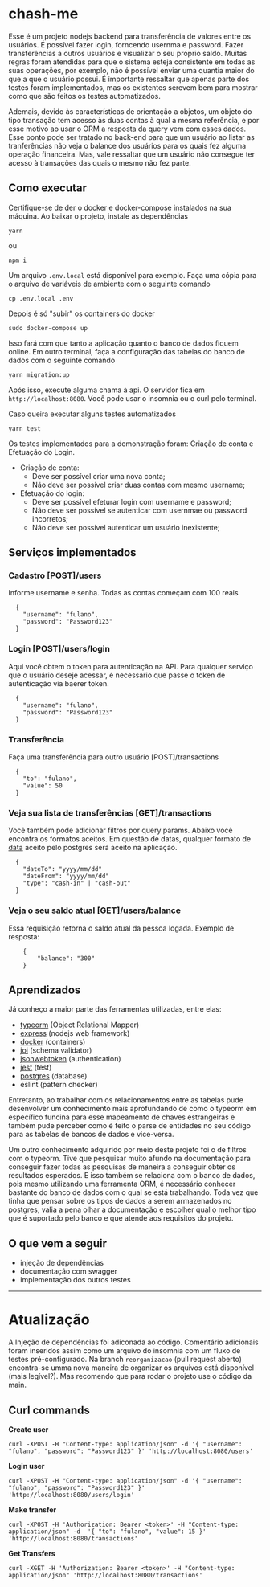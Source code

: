 # chash-me

Esse é um projeto nodejs backend para transferência de valores entre os usuários. É possível fazer login, forncendo usernma e password. Fazer transferências a outros usuários e visualizar o seu próprio saldo. Muitas regras foram atendidas para que o sistema esteja consistente em todas as suas operações, por exemplo, não é possível enviar uma quantia maior do que a que o usuário possui. 
É importante ressaltar que apenas parte dos testes foram implementados, mas os existentes serevem bem para mostrar como que são feitos os testes automatizados. 

Ademais, devido às características de orientação a objetos, um objeto do tipo transação tem acesso às duas contas à qual a mesma referência, e por esse motivo ao usar o ORM a resposta da query vem com esses dados. Esse ponto pode ser tratado no back-end para que um usuário ao listar as tranferências não veja o balance dos usuários para os quais fez alguma operação financeira. Mas, vale ressaltar que um usuário não consegue ter acesso à transações das quais o mesmo não fez parte.

## Como executar

Certifique-se de der o docker e docker-compose instalados na sua máquina. Ao baixar o projeto, instale as dependências

    yarn

ou

    npm i

Um arquivo `.env.local` está disponível para exemplo. Faça uma cópia para o arquivo de variáveis de ambiente com o seguinte comando

    cp .env.local .env

Depois é só "subir" os containers do docker

    sudo docker-compose up

Isso fará com que tanto a aplicação quanto o banco de dados fiquem online.
Em outro terminal, faça a configuração das tabelas do banco de dados com o seguinte comando

    yarn migration:up

Após isso, execute alguma chama à api. O servidor fica em ``http://localhost:8080``. Você pode usar o insomnia ou o curl pelo terminal.

Caso queira executar alguns testes automatizados
    
    yarn test
   
Os testes implementados para a demonstração foram: Criação de conta e Efetuação do Login.

- Criação de conta:
    - Deve ser possível criar uma nova conta;
    - Não deve ser possível criar duas contas com mesmo username;
- Efetuação do login:
    - Deve ser possível efeturar login com username e password;
    - Não deve ser possível se autenticar com usernmae ou password incorretos;
    - Não deve ser possível autenticar um usuário inexistente;

## Serviços implementados

### Cadastro [POST]/users

Informe username e senha. Todas as contas começam com 100 reais

      {
        "username": "fulano",
        "password": "Password123"
      }
  
 ### Login [POST]/users/login
 
 Aqui você obtem o token para autenticação na API. Para qualquer serviço que o usuário deseje acessar, é necessaŕio que passe o token de autenticação via baerer token.
 
      {
        "username": "fulano",
        "password": "Password123"
      }
 
### Transferência

Faça uma transferência para outro usuário [POST]/transactions

      {
        "to": "fulano",
        "value": 50
      }

### Veja sua lista de transferências [GET]/transactions

Você também pode adicionar filtros por query params. Abaixo você encontra os formatos aceitos. Em questão de datas, qualquer formato de [data](https://www.postgresql.org/docs/15/datatype-datetime.html#DATATYPE-DATETIME-INPUT) aceito pelo postgres será aceito na aplicação.

      {
        "dateTo": "yyyy/mm/dd"
        "dateFrom": "yyyy/mm/dd"
        "type": "cash-in" | "cash-out"
      }

### Veja o seu saldo atual [GET]/users/balance

Essa requisição retorna o saldo atual da pessoa logada. Exemplo de resposta:

        {
            "balance": "300"
        }


## Aprendizados

Já conheço a maior parte das ferramentas utilizadas, entre elas:

- [typeorm](https://typeorm.io/) (Object Relational Mapper)
- [express](https://www.npmjs.com/package/express) (nodejs web framework)
- [docker](https://www.docker.com/) (containers)
- [joi](https://joi.dev/api/) (schema validator)
- [jsonwebtoken](https://www.npmjs.com/package/jsonwebtoken) (authentication)
- [jest](https://jestjs.io/pt-BR/docs/getting-started) (test)
- [postgres](https://www.postgresql.org/) (database)
- eslint (pattern checker)

Entretanto, ao trabalhar com os relacionamentos entre as tabelas pude desenvolver um conhecimento mais aprofundando de como o typeorm em específico funcina para esse mapeamento de chaves estrangeiras e também pude perceber como é feito o parse de entidades no seu código para as tabelas de bancos de dados e vice-versa.

Um outro conhecimento adquirido por meio deste projeto foi o de filtros com o typeorm. Tive que pesquisar muito afundo na documentação para conseguir fazer todas as pesquisas de maneira a conseguir obter os resultados esperados. E isso também se relaciona com o banco de dados, pois mesmo utilizando uma ferramenta ORM, é necessário conhecer bastante do banco de dados com o qual se está trabalhando. Toda vez que tinha que pensar sobre os tipos de dados a serem armazenados no postgres, valia a pena olhar a documentação e escolher qual o melhor tipo que é suportado pelo banco e que atende aos requisitos do projeto.

## O que vem a seguir

- injeção de dependências
- documentação com swagger
- implementação dos outros testes

---

# Atualização

A Injeção de dependências foi adiconada ao código.
Comentário adicionais foram inseridos assim como um arquivo do insomnia com um fluxo de testes pré-configurado.
Na branch `reorganizacao` (pull request aberto) encontra-se umma nova maneira de organizar os arquivos está disponível (mais legível?). Mas recomendo que para rodar o projeto use o código da main.

## Curl commands

**Create user**

    curl -XPOST -H "Content-type: application/json" -d '{ "username": "fulano", "password": "Password123" }' 'http://localhost:8080/users'

**Login user**

    curl -XPOST -H "Content-type: application/json" -d '{ "username": "fulano", "password": "Password123" }' 'http://localhost:8080/users/login'

**Make transfer**

    curl -XPOST -H 'Authorization: Bearer <token>' -H "Content-type: application/json" -d  '{ "to": "fulano", "value": 15 }' 'http://localhost:8080/transactions'

**Get Transfers**

    curl -XGET -H 'Authorization: Bearer <token>' -H "Content-type: application/json" 'http://localhost:8080/transactions'